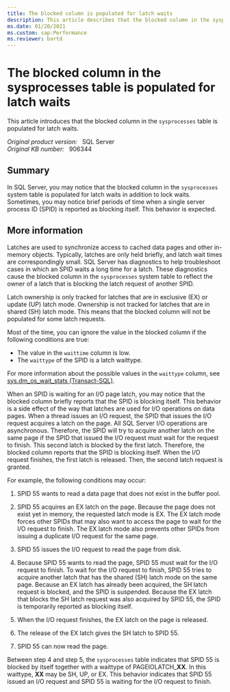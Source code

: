 ```yaml
---
title: The blocked column is populated for latch waits
description: This article describes that the blocked column in the sysprocesses table is populated for latch waits.
ms.date: 01/20/2021
ms.custom: sap:Performance
ms.reviewer: bartd
---
```

# The blocked column in the sysprocesses table is populated for latch waits

This article introduces that the blocked column in the `sysprocesses` table is populated for latch waits.

_Original product version:_ &nbsp; SQL Server  
_Original KB number:_ &nbsp; 906344

## Summary

In SQL Server, you may notice that the blocked column in the `sysprocesses` system table is populated for latch waits in addition to lock waits. Sometimes, you may notice brief periods of time when a single server process ID (SPID) is reported as blocking itself. This behavior is expected.

## More information

Latches are used to synchronize access to cached data pages and other in-memory objects. Typically, latches are only held briefly, and latch wait times are correspondingly small. SQL Server has diagnostics to help troubleshoot cases in which an SPID waits a long time for a latch. These diagnostics cause the blocked column in the `sysprocesses` system table to reflect the owner of a latch that is blocking the latch request of another SPID.

Latch ownership is only tracked for latches that are in exclusive (EX) or update (UP) latch mode. Ownership is not tracked for latches that are in shared (SH) latch mode. This means that the blocked column will not be populated for some latch requests.

Most of the time, you can ignore the value in the blocked column if the following conditions are true:

- The value in the `waittime` column is low.
- The `waittype` of the SPID is a latch waittype.

For more information about the possible values in the `waittype` column, see [sys.dm_os_wait_stats (Transact-SQL)](/sql/relational-databases/system-dynamic-management-views/sys-dm-os-wait-stats-transact-sql).

When an SPID is waiting for an I/O page latch, you may notice that the blocked column briefly reports that the SPID is blocking itself. This behavior is a side effect of the way that latches are used for I/O operations on data pages. When a thread issues an I/O request, the SPID that issues the I/O request acquires a latch on the page. All SQL Server I/O operations are asynchronous. Therefore, the SPID will try to acquire another latch on the same page if the SPID that issued the I/O request must wait for the request to finish. This second latch is blocked by the first latch. Therefore, the blocked column reports that the SPID is blocking itself. When the I/O request finishes, the first latch is released. Then, the second latch request is granted.

For example, the following conditions may occur:

1. SPID 55 wants to read a data page that does not exist in the buffer pool.
1. SPID 55 acquires an EX latch on the page. Because the page does not exist yet in memory, the requested latch mode is EX. The EX latch mode forces other SPIDs that may also want to access the page to wait for the I/O request to finish. The EX latch mode also prevents other SPIDs from issuing a duplicate I/O request for the same page.
1. SPID 55 issues the I/O request to read the page from disk.

1. Because SPID 55 wants to read the page, SPID 55 must wait for the I/O request to finish. To wait for the I/O request to finish, SPID 55 tries to acquire another latch that has the shared (SH) latch mode on the same page. Because an EX latch has already been acquired, the SH latch request is blocked, and the SPID is suspended. Because the EX latch that blocks the SH latch request was also acquired by SPID 55, the SPID is temporarily reported as blocking itself.

1. When the I/O request finishes, the EX latch on the page is released.
1. The release of the EX latch gives the SH latch to SPID 55.

1. SPID 55 can now read the page.

Between step 4 and step 5, the `sysprocesses` table indicates that SPID 55 is blocked by itself together with a waittype of PAGEIOLATCH_**XX**. In this waittype, **XX** may be SH, UP, or EX. This behavior indicates that SPID 55 issued an I/O request and SPID 55 is waiting for the I/O request to finish.
